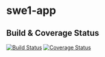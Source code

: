 # swe1-app
## Build & Coverage Status


[![Build Status](https://app.travis-ci.com/07653/SWE-HW2.svg?token=bDdgaVg9okyvCSnKvY2GsUKeGDxxWvYng&branch=main)](https://app.travis-ci.com/07653/SWE-HW2)
[![Coverage Status](https://coveralls.io/repos/github/07653/SWE-HW2/badge.svg?branch=main)](https://coveralls.io/github/07653/SWE-HW2?branch=main)
